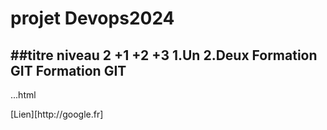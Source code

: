 # projet Devops2024
##titre niveau 2
+1
+2
+3
1.Un
2.Deux
Formation **GIT**
Formation **GIT**
----
...html
<html></html>
[Lien][http://google.fr]
